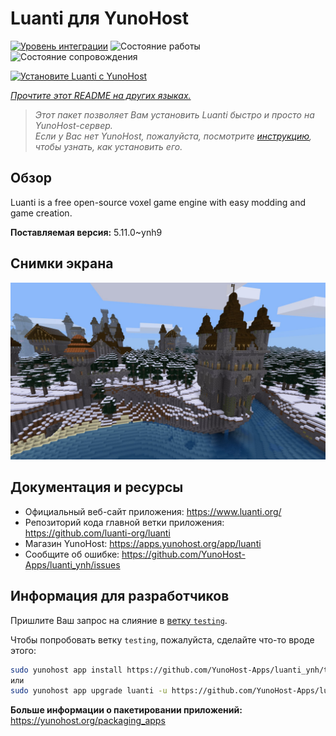 <!--
Важно: этот README был автоматически сгенерирован <https://github.com/YunoHost/apps/tree/master/tools/readme_generator>
Он НЕ ДОЛЖЕН редактироваться вручную.
-->

# Luanti для YunoHost

[![Уровень интеграции](https://apps.yunohost.org/badge/integration/luanti)](https://ci-apps.yunohost.org/ci/apps/luanti/)
![Состояние работы](https://apps.yunohost.org/badge/state/luanti)
![Состояние сопровождения](https://apps.yunohost.org/badge/maintained/luanti)

[![Установите Luanti с YunoHost](https://install-app.yunohost.org/install-with-yunohost.svg)](https://install-app.yunohost.org/?app=luanti)

*[Прочтите этот README на других языках.](./ALL_README.md)*

> *Этот пакет позволяет Вам установить Luanti быстро и просто на YunoHost-сервер.*  
> *Если у Вас нет YunoHost, пожалуйста, посмотрите [инструкцию](https://yunohost.org/install), чтобы узнать, как установить его.*

## Обзор

Luanti is a free open-source voxel game engine with easy modding and game creation.


**Поставляемая версия:** 5.11.0~ynh9

## Снимки экрана

![Снимок экрана Luanti](./doc/screenshots/screenshot.jpg)

## Документация и ресурсы

- Официальный веб-сайт приложения: <https://www.luanti.org/>
- Репозиторий кода главной ветки приложения: <https://github.com/luanti-org/luanti>
- Магазин YunoHost: <https://apps.yunohost.org/app/luanti>
- Сообщите об ошибке: <https://github.com/YunoHost-Apps/luanti_ynh/issues>

## Информация для разработчиков

Пришлите Ваш запрос на слияние в [ветку `testing`](https://github.com/YunoHost-Apps/luanti_ynh/tree/testing).

Чтобы попробовать ветку `testing`, пожалуйста, сделайте что-то вроде этого:

```bash
sudo yunohost app install https://github.com/YunoHost-Apps/luanti_ynh/tree/testing --debug
или
sudo yunohost app upgrade luanti -u https://github.com/YunoHost-Apps/luanti_ynh/tree/testing --debug
```

**Больше информации о пакетировании приложений:** <https://yunohost.org/packaging_apps>
